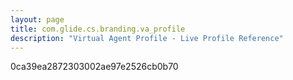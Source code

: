 ```yaml
---
layout: page
title: com.glide.cs.branding.va_profile
description: "Virtual Agent Profile - Live Profile Reference"
---
```

0ca39ea2872303002ae97e2526cb0b70